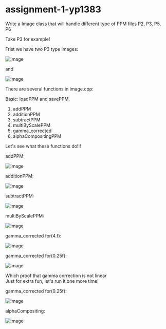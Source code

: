 # assignment-1-yp1383

Write a Image class that will handle different type of PPM files
P2, P3, P5, P6

Take P3 for example!

Frist we have two P3 type images:

![image](https://github.com/nyu-cs-cy-6533-fall-2020/assignment-1-yp1383/blob/master/images/Mandrill.jpg)

and

![image](https://github.com/nyu-cs-cy-6533-fall-2020/assignment-1-yp1383/blob/master/images/tandon_stacked_color.jpg)

There are several functions in image.cpp:  
  
Basic: loadPPM and savePPM.    
1. addPPM
2. additionPPM
3. subtractPPM
4. multiByScalePPM
5. gamma_corrected
6. alphaCompositingPPM

Let's see what these functions do!!!


addPPM:  
   
![image](https://github.com/nyu-cs-cy-6533-fall-2020/assignment-1-yp1383/blob/master/images/add.jpg)  
  
  
  
additionPPM:  
  
![image](https://github.com/nyu-cs-cy-6533-fall-2020/assignment-1-yp1383/blob/master/images/addition.jpg)  
  

subtractPPM:  
   
![image](https://github.com/nyu-cs-cy-6533-fall-2020/assignment-1-yp1383/blob/master/images/substract.jpg)   
  
multiByScalePPM:    
   
![image](https://github.com/nyu-cs-cy-6533-fall-2020/assignment-1-yp1383/blob/master/images/multi.jpg)  
  
   
gamma_corrected for(4.f):  
  
![image](https://github.com/nyu-cs-cy-6533-fall-2020/assignment-1-yp1383/blob/master/images/first.jpg)  
  
gamma_corrected for(0.25f):  
  
![image](https://github.com/nyu-cs-cy-6533-fall-2020/assignment-1-yp1383/blob/master/images/second.jpg)  
  
  
Which proof that gamma correction is not linear  
Just for extra fun, let's run it one more time!  
  
gamma_corrected for(0.25f):  
  
![image](https://github.com/nyu-cs-cy-6533-fall-2020/assignment-1-yp1383/blob/master/images/third.jpg)  
  
  
  
alphaCompositing:  
  
![image](https://github.com/nyu-cs-cy-6533-fall-2020/assignment-1-yp1383/blob/master/images/alpha.jpg)  
  
